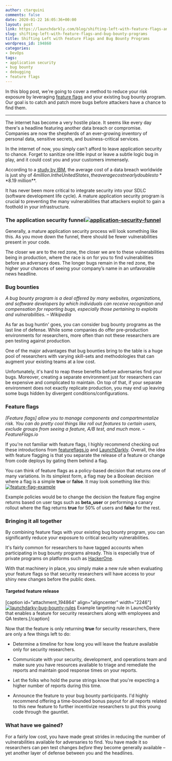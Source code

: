 ```yaml
---
author: ctarquini
comments: false
date: 2020-01-22 16:05:36+00:00
layout: post
link: https://launchdarkly.com/blog/shifting-left-with-feature-flags-and-bug-bounty-programs/
slug: shifting-left-with-feature-flags-and-bug-bounty-programs
title: Shifting Left with Feature Flags and Bug Bounty Programs
wordpress_id: 194860
categories:
- DevOps
tags:
- application security
- bug bounty
- debugging
- feature flags
---
```


In this blog post, we're going to cover a method to reduce your risk exposure by leveraging [feature flags](https://launchdarkly.com/features/feature-flags/) and your existing bug bounty program. Our goal is to catch and patch more bugs before attackers have a chance to find them.


*** * ***


The internet has become a very hostile place. It seems like every day there's a headline featuring another data breach or compromise. Companies are now the shepherds of an ever-growing inventory of personal data, sensitive secrets, and business-critical services.

In the internet of now, you simply can't afford to leave application security to chance. Forget to sanitize one little input or leave a subtle logic bug in play, and it could cost you and your customers immensely.

According to a [study by IBM](https://www.ibm.com/security/data-breach), the average cost of a data breach worldwide is just shy of $4 million. In the United States, the average cost nearly doubles to **$8.19 million**.

It has never been more critical to integrate security into your SDLC (software development life cycle). A mature application security program is crucial to preventing the many vulnerabilities that attackers exploit to gain a foothold in your infrastructure.


### The application security funnel[![application-security-funnel](https://blog.launchdarkly.com/wp-content/uploads/2020/01/application-security-funnelx2.jpg)](https://blog.launchdarkly.com/wp-content/uploads/2020/01/application-security-funnelx2.jpg)


Generally, a mature application security process will look something like this. As you move down the funnel, there should be fewer vulnerabilities present in your code.

The closer we are to the red zone, the closer we are to these vulnerabilities being in production, where the race is on for you to find vulnerabilities before an adversary does. The longer bugs remain in the red zone, the higher your chances of seeing your company’s name in an unfavorable news headline.


### Bug bounties


_A bug bounty program is a deal offered by many websites, organizations, and software developers by which individuals can receive recognition and compensation for reporting bugs, especially those pertaining to exploits and vulnerabilities._
_– Wikipedia_

As far as bug huntin' goes, you can consider bug bounty programs as the last line of defense. While some companies do offer pre-production environments for researchers, more often than not these researchers are pen testing against production.

One of the major advantages that bug bounties bring to the table is a huge pool of researchers with varying skill-sets and methodologies that can augment your existing teams at a low cost.

Unfortunately, it's hard to reap these benefits before adversaries find your bugs. Moreover, creating a separate environment just for researchers can be expensive and complicated to maintain. On top of that, if your separate environment does not exactly replicate production, you may end up leaving some bugs hidden by divergent conditions/configurations.


### Feature flags


_[Feature flags] allow you to manage components and compartmentalize risk. You can do pretty cool things like roll out features to certain users, exclude groups from seeing a feature, A/B test, and much more._
_– FeatureFlags.io_

If you're not familiar with feature flags, I highly recommend checking out these introductions from [featureflags.io](https://featureflags.io/feature-flags/) and [LaunchDarkly](https://launchdarkly.com/benefits/). Overall, the idea with feature flagging is that you separate the release of a feature or change from code deploys by gating them behind a flag.

You can think of feature flags as a policy-based decision that returns one of many variations. In its simplest form, a flag may be a Boolean decision where a flag is a simple **true** or **false**. It may look something like this:
[![feature-flag-example](https://blog.launchdarkly.com/wp-content/uploads/2020/01/Screen-Shot-2020-01-21-at-10.38.10-AM.png)](https://blog.launchdarkly.com/wp-content/uploads/2020/01/Screen-Shot-2020-01-21-at-10.38.10-AM.png)

Example policies would be to change the decision the feature flag engine returns based on user tags such as **beta_user** or performing a canary rollout where the flag returns **true** for 50% of users and **false** for the rest.


### Bringing it all together


By combining feature flags with your existing bug bounty program, you can significantly reduce your exposure to critical security vulnerabilities.

It's fairly common for researchers to have tagged accounts when participating in bug bounty programs already. This is especially true of private programs on platforms such as [HackerOne](https://hackerone.com/).

With that machinery in place, you simply make a new rule when evaluating your feature flags so that security researchers will have access to your shiny new changes before the public does.


#### Targeted feature release


[caption id="attachment_194864" align="aligncenter" width="2246"][![launchdarky-bug-bounty-rules](https://blog.launchdarkly.com/wp-content/uploads/2020/01/launchdarky-bug-bounty-rules.png)](https://blog.launchdarkly.com/wp-content/uploads/2020/01/launchdarky-bug-bounty-rules.png) Example targeting rule in LaunchDarkly that enables a feature for security researchers along with employees and QA testers.[/caption]

Now that the feature is only returning **true** for security researchers, there are only a few things left to do:



 	
  * Determine a timeline for how long you will leave the feature available only for security researchers.

 	
  * Communicate with your security, development, and operations team and make sure you have resources available to triage and remediate the reports and maintain good response times on your reports.

 	
  * Let the folks who hold the purse strings know that you're expecting a higher number of reports during this time.

 	
  * Announce the feature to your bug bounty participants. I'd highly recommend offering a time-bounded bonus payout for all reports related to this new feature to further incentivize researchers to put this young code through the gauntlet.




### What have we gained?


For a fairly low cost, you have made great strides in reducing the number of vulnerabilities available for adversaries to find. You have made it so researchers can pen test changes _before_ they become generally available – yet another layer of defense between you and the headlines.
